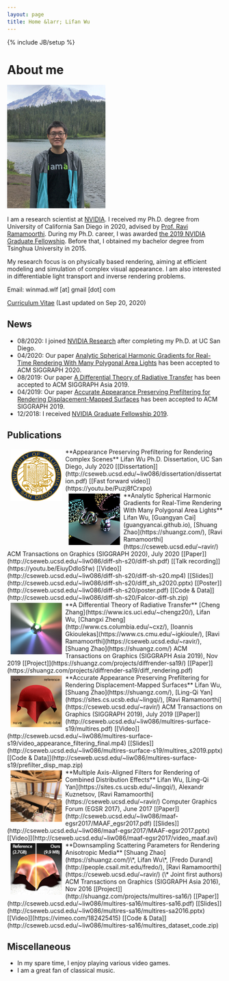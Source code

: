 ```yaml
---
layout: page
title: Home &larr; Lifan Wu
---
```

{% include JB/setup %}

# About me

<img class='inset right' src='/imgs/lifan_photo_3.jpg' title='Lifan Wu' alt='Lifan Wu' width='230px' />

I am a research scientist at [NVIDIA](https://www.nvidia.com/en-us/research/). I received my Ph.D. degree from University of California San Diego in 2020, advised by [Prof. Ravi Ramamoorthi](http://cseweb.ucsd.edu/~ravir/). During my Ph.D. career, I was awarded [the 2019 NVIDIA Graduate Fellowship](https://www.nvidia.com/en-us/research/graduate-fellowships/). Before that, I obtained my bachelor degree from Tsinghua University in 2015.

My research focus is on physically based rendering, aiming at efficient modeling and simulation of complex visual appearance. I am also interested in differentiable light transport and inverse rendering problems.

Email: winmad.wlf [at] gmail [dot] com

[Curriculum Vitae](files/cv_2020_09_20.pdf) (Last updated on Sep 20, 2020)

<div id="news">
</div>

## News
* 08/2020: I joined [NVIDIA Research](https://www.nvidia.com/en-us/research/) after completing my Ph.D. at UC San Diego.
* 04/2020: Our paper [Analytic Spherical Harmonic Gradients for Real-Time Rendering With Many Polygonal Area Lights](http://cseweb.ucsd.edu/~liw086/diff-sh-s20/diff-sh.pdf) has been accepted to ACM SIGGRAPH 2020.
* 08/2019: Our paper [A Differential Theory of Radiative Transfer](https://shuangz.com/projects/diffrender-sa19/) has been accepted to ACM SIGGRAPH Asia 2019.
* 04/2019: Our paper [Accurate Appearance Preserving Prefiltering for Rendering Displacement-Mapped Surfaces](http://cseweb.ucsd.edu/~liw086/multires-surface-s19/multires.pdf) has been accepted to ACM SIGGRAPH 2019.
* 12/2018: I received [NVIDIA Graduate Fellowship 2019](https://www.nvidia.com/en-us/research/graduate-fellowships/).

<div id="research">
</div>

## Publications
<td height='120' align="left" valign="middle">
    <img src='/imgs/UCSD_Seal.png' width="120" height="120" hspace="8" vspace="4" border="0" align="left" alt="icon">
</td>
**Appearance Preserving Prefiltering for Rendering Complex Scenes**   
Lifan Wu   
Ph.D. Dissertation, UC San Diego, July 2020    
[[Dissertation]](http://cseweb.ucsd.edu/~liw086/dissertation/dissertation.pdf)
[[Fast forward video]](https://youtu.be/Puzj8fCrxpo)
<br />

<td height='120' align="left" valign="middle">
    <img src='/imgs/diffsh-sg20.jpg' width="120" height="120" hspace="8" vspace="4" border="0" align="left" alt="icon">
</td>
**Analytic Spherical Harmonic Gradients for Real-Time Rendering With Many Polygonal Area Lights**   
Lifan Wu, [Guangyan Cai](guangyancai.github.io), [Shuang Zhao](https://shuangz.com/), [Ravi Ramamoorthi](https://cseweb.ucsd.edu/~ravir/)   
ACM Transactions on Graphics (SIGGRAPH 2020), July 2020  
[[Paper]](http://cseweb.ucsd.edu/~liw086/diff-sh-s20/diff-sh.pdf)
[[Talk recording]](https://youtu.be/EiuyDdloSfw)
[[Video]](http://cseweb.ucsd.edu/~liw086/diff-sh-s20/diff-sh-s20.mp4)
[[Slides]](http://cseweb.ucsd.edu/~liw086/diff-sh-s20/diff_sh_s2020.pptx)
[[Poster]](http://cseweb.ucsd.edu/~liw086/diff-sh-s20/poster.pdf)
[[Code & Data]](http://cseweb.ucsd.edu/~liw086/diff-sh-s20/Falcor-diff-sh.zip)
<br />

<td height='120' align="left" valign="middle">
    <img src='/imgs/diffrender-sa19.png' width="120" height="120" hspace="8" vspace="4" border="0" align="left" alt="icon">
</td>
**A Differential Theory of Radiative Transfer**   
[Cheng Zhang](https://www.ics.uci.edu/~chengz20/), Lifan Wu, [Changxi Zheng](http://www.cs.columbia.edu/~cxz/), [Ioannis Gkioulekas](https://www.cs.cmu.edu/~igkioule/),  
[Ravi Ramamoorthi](https://cseweb.ucsd.edu/~ravir/), [Shuang Zhao](https://shuangz.com/)   
ACM Transactions on Graphics (SIGGRAPH Asia 2019), Nov 2019  
[[Project]](https://shuangz.com/projects/diffrender-sa19/)
[[Paper]](https://shuangz.com/projects/diffrender-sa19/diff_rendering.pdf)
<br />

<td height='120' align="left" valign="middle">
    <img src='/imgs/apf-s19.png' width="120" height="120" hspace="8" vspace="4" border="0" align="left" alt="icon">
</td>
**Accurate Appearance Preserving Prefiltering for Rendering Displacement-Mapped Surfaces**   
Lifan Wu, [Shuang Zhao](https://shuangz.com/), [Ling-Qi Yan](https://sites.cs.ucsb.edu/~lingqi/), [Ravi Ramamoorthi](https://cseweb.ucsd.edu/~ravir/)   
ACM Transactions on Graphics (SIGGRAPH 2019), July 2019  
[[Paper]](http://cseweb.ucsd.edu/~liw086/multires-surface-s19/multires.pdf) [[Video]](http://cseweb.ucsd.edu/~liw086/multires-surface-s19/video_appearance_filtering_final.mp4) 
[[Slides]](http://cseweb.ucsd.edu/~liw086/multires-surface-s19/multires_s2019.pptx)
[[Code & Data]](http://cseweb.ucsd.edu/~liw086/multires-surface-s19/prefilter_disp_map.zip) 
<br />

<td height='120' align="left" valign="middle">
    <img src='/imgs/maaf-egsr2017.png' width="120" height="120" hspace="8" vspace="4" border="0" align="left" alt="icon">
</td>
**Multiple Axis-Aligned Filters for Rendering of Combined Distribution Effects**   
Lifan Wu, [Ling-Qi Yan](https://sites.cs.ucsb.edu/~lingqi/), Alexandr Kuznetsov, [Ravi Ramamoorthi](https://cseweb.ucsd.edu/~ravir/)   
Computer Graphics Forum (EGSR 2017), June 2017   
[[Paper]](http://cseweb.ucsd.edu/~liw086/maaf-egsr2017/MAAF_egsr2017.pdf) [[Slides]](http://cseweb.ucsd.edu/~liw086/maaf-egsr2017/MAAF-egsr2017.pptx) [[Video]](http://cseweb.ucsd.edu/~liw086/maaf-egsr2017/video_maaf.avi)
<br />

<td height='120' align="left" valign="middle">
    <img src='/imgs/multires-sa16.png' width="120" height="120" hspace="8" vspace="4" border="0" align="left" alt="icon">
</td>
**Downsampling Scattering Parameters for Rendering Anisotropic Media**   
[Shuang Zhao](https://shuangz.com/)\*, Lifan Wu\*, [Fredo Durand](http://people.csail.mit.edu/fredo/), [Ravi Ramamoorthi](https://cseweb.ucsd.edu/~ravir/)   
(\* Joint first authors)   
ACM Transactions on Graphics (SIGGRAPH Asia 2016), Nov 2016   
[[Project]](http://shuangz.com/projects/multires-sa16/) [[Paper]](http://cseweb.ucsd.edu/~liw086/multires-sa16/multires-sa16.pdf) [[Slides]](http://cseweb.ucsd.edu/~liw086/multires-sa16/multires-sa2016.pptx) [[Video]](https://vimeo.com/182425415) [[Code & Data]](http://cseweb.ucsd.edu/~liw086/multires-sa16/multires_dataset_code.zip)
<br />

<div id="miscellaneous">
</div>

## Miscellaneous
* In my spare time, I enjoy playing various video games.
* I am a great fan of classical music.
